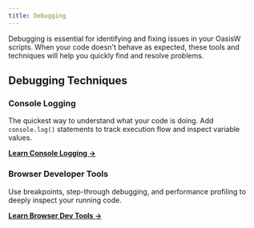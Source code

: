 ```yaml
---
title: Debugging
---
```


Debugging is essential for identifying and fixing issues in your OasisW scripts. When your code doesn't behave as expected, these tools and techniques will help you quickly find and resolve problems.

## Debugging Techniques

### Console Logging

The quickest way to understand what your code is doing. Add `console.log()` statements to track execution flow and inspect variable values.

**[Learn Console Logging →](./console-logging.md)**

### Browser Developer Tools

Use breakpoints, step-through debugging, and performance profiling to deeply inspect your running code.

**[Learn Browser Dev Tools →](./browser-dev-tools.md)**
